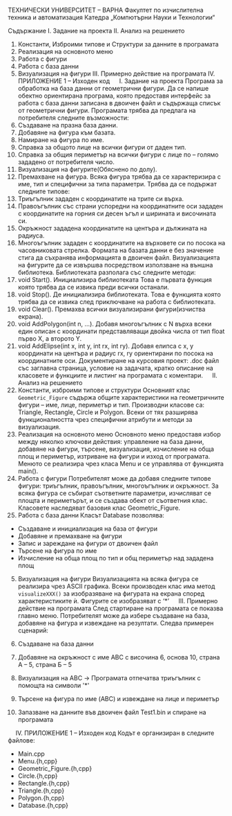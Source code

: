 ТЕХНИЧЕСКИ УНИВЕРСИТЕТ – ВАРНА
Факултет по изчислителна техника и автоматизация
Катедра „Компютърни Науки и Технологии“

Съдържание
I. Задание на проекта
II. Анализ на решението
1. Константи, Изброими типове и Структури за данните в програмата
2. Реализация на основното меню
3. Работа с фигури
4. Работа с база данни
5. Визуализация на фигури
III. Примерно действие на програмата
IV. ПРИЛОЖЕНИЕ 1 – Изходен код
 
I. Задание на проекта
Програма за обработка на база данни от геометрични фигури. 
Да се напише обектно ориентирана програма, която предоставя интерфейс за 
работа с база данни записана в двоичен файл и съдържаща списък от геометрични фигури. 
Програмата трябва да предлага на потребителя следните възможности: 
1. Създаване на празна база данни. 
2. Добавяне на фигура към базата. 
3. Намиране на фигура по име. 
4. Справка за общото лице на всички фигури от даден тип. 
5. Справка за общия периметър на всички фигури с лице по – голямо зададено от потребителя число. 
6. Визуализация на фигурите(Обяснено по долу). 
7. Премахване на фигура. 
Всяка фигура трябва да се характеризира с име, тип и специфични за типа параметри. Трябва да се подържат следните типове: 
1. Триъгълник зададен с координатите на трите си върха. 
2. Правоъгълник със страни успоредни на координатните оси зададен с координатите на горния си десен ъгъл и ширината и височината си. 
3. Окръжност зададена координатите на центъра и дължината на радиуса. 
4. Многоъгълник зададен с координатите на върховете си по посока на часовниковата стрелка. 
Формата на базата данни е без значение стига да съхранява информацията в двоичен файл. 
Визуализацията на фигурите да се извършва посредством използване на външна библиотека. 
Библиотеката разполага със следните методи: 
1. void Start(). Инициализира библиотеката Това е първата функция която трябва да се извика преди всички останали. 
2. void Stop(). Де инициализира библиотеката. Това е функцията която трябва да се извика след приключване на работа с библиотеката. 
3. void Clear(). Премахва всички визуализирани фигури(изчиства екрана). 
4. void AddPolygon(int n, …). Добавя многоъгълник с N върха всеки един описан с координати представляващи двойка числа от тип float първо X, а второто Y. 
5. void AddElipse(int x, int y, int rx, int ry). Добавя елипса с x, y координати на центъра и радиус rx, ry ориентирани по посока на координатните оси. 
Документиране на курсовия проект: .doc файл със заглавна страница, условие на задачата, кратко описание на класовете и функциите и листинг на програмата с коментари.  
II. Анализ на решението
1. Константи, изброими типове и структури
Основният клас `Geometric_Figure` съдържа общите характеристики на геометричните фигури – име, лице, периметър и тип.
Производни класове са: Triangle, Rectangle, Circle и Polygon. Всеки от тях разширява функционалността чрез специфични атрибути и методи за визуализация.
2. Реализация на основното меню
Основното меню предоставя избор между няколко ключови действия: управление на база данни, добавяне на фигури, търсене, визуализация, изчисление на обща площ и периметър, изтриване на фигури и изход от програмата.
Менюто се реализира чрез класа Menu и се управлява от функцията main().
3. Работа с фигури
Потребителят може да добавя следните типове фигури: триъгълник, правоъгълник, многоъгълник и окръжност. За всяка фигура се събират съответните параметри, изчисляват се площта и периметърът, и се създава обект от съответния клас.
Класовете наследяват базовия клас Geometric_Figure.
4. Работа с база данни
Класът Database позволява:
- Създаване и инициализация на база от фигури
- Добавяне и премахване на фигури
- Запис и зареждане на фигури от двоичен файл
- Търсене на фигура по име
- Изчисление на обща площ по тип и общ периметър над зададена площ
5. Визуализация на фигури
Визуализацията на всяка фигура се реализира чрез ASCII графика. Всеки производен клас има метод `visualizeXXX()` за изобразяване на фигурата на екрана според характеристиките ѝ. Фигурите се изобразяват с ‘*’
 
III. Примерно действие на програмата
След стартиране на програмата се показва главно меню. Потребителят може да избере създаване на база, добавяне на фигура и извеждане на резултати. Следва примерен сценарий:
1.	Създаване на база данни

2.	Добавяне на окръжност с име ABC с височина 6, основа 10, страна А – 5, страна Б – 5



3.	Визуализация на ABC -> Програмата отпечатва триъгълник с помощта на символи '*'

4.	Търсене на фигура по име (ABC) и извеждане на лице и периметър


5.	Запазване на данните във двоичен файл Test1.bin и спиране на програмата

 
IV. ПРИЛОЖЕНИЕ 1 – Изходен код
Кодът е организиран в следните файлове:
- Main.cpp
- Menu.{h,cpp}
- Geometric_Figure.{h,cpp}
- Circle.{h,cpp}
- Rectangle.{h,cpp}
- Triangle.{h,cpp}
- Polygon.{h,cpp}
- Database.{h,cpp}
